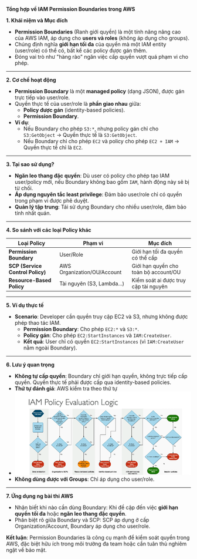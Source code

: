 **Tổng hợp về IAM Permission Boundaries trong AWS**

**1. Khái niệm và Mục đích**

- **Permission Boundaries** (Ranh giới quyền) là một tính năng nâng cao của AWS IAM, áp dụng cho **users và roles** (không áp dụng cho groups).
- Chúng định nghĩa **giới hạn tối đa** của quyền mà một IAM entity (user/role) có thể có, bất kể các policy được gán thêm.
- Đóng vai trò như "hàng rào" ngăn việc cấp quyền vượt quá phạm vi cho phép.

---

**2. Cơ chế hoạt động**

- **Permission Boundary** là một **managed policy** (dạng JSON), được gán trực tiếp vào user/role.
- Quyền thực tế của user/role là **phần giao nhau** giữa:
  - **Policy được gán** (identity-based policies).
  - **Permission Boundary**.
- **Ví dụ**:
  - Nếu Boundary cho phép `S3:*`, nhưng policy gán chỉ cho `S3:GetObject` → Quyền thực tế là `S3:GetObject`.
  - Nếu Boundary chỉ cho phép `EC2` và policy cho phép `EC2 + IAM` → Quyền thực tế chỉ là `EC2`.

---

**3. Tại sao sử dụng?**

- **Ngăn leo thang đặc quyền**: Dù user có policy cho phép tạo IAM user/policy mới, nếu Boundary không bao gồm `IAM`, hành động này sẽ bị từ chối.
- **Áp dụng nguyên tắc least privilege**: Đảm bảo user/role chỉ có quyền trong phạm vi được phê duyệt.
- **Quản lý tập trung**: Tái sử dụng Boundary cho nhiều user/role, đảm bảo tính nhất quán.

---

**4. So sánh với các loại Policy khác**  

| **Loại Policy**                 | **Phạm vi**           | **Mục đích**                         |
| -------------------------------------- | ---------------------------- | --------------------------------------------- |
| **Permission Boundary**          | User/Role                    | Giới hạn tối đa quyền có thể cấp      |
| **SCP (Service Control Policy)** | AWS Organization/OU/Account  | Giới hạn quyền cho toàn bộ account/OU    |
| **Resource-Based Policy**        | Tài nguyên (S3, Lambda...) | Kiểm soát ai được truy cập tài nguyên |

---

**5. Ví dụ thực tế**

- **Scenario**: Developer cần quyền truy cập EC2 và S3, nhưng không được phép thao tác IAM.
  - **Permission Boundary**: Cho phép `EC2:*` và `S3:*`.
  - **Policy gán**: Cho phép `EC2:StartInstances` và `IAM:CreateUser`.
  - **Kết quả**: User chỉ có quyền `EC2:StartInstances` (vì `IAM:CreateUser` nằm ngoài Boundary).

---

**6. Lưu ý quan trọng**

- **Không tự cấp quyền**: Boundary chỉ giới hạn quyền, không trực tiếp cấp quyền. Quyền thực tế phải được cấp qua identity-based policies.
- **Thứ tự đánh giá**: AWS kiểm tra theo thứ tự
- ![1744123356924](image/iam-evaluate-logic/1744123356924.png)
- **Không dùng được với Groups**: Chỉ áp dụng cho user/role.

---

**7. Ứng dụng ng bài thi AWS**

- Nhận biết khi nào cần dùng Boundary: Khi đề cập đến việc **giới hạn quyền tối đa** hoặc **ngăn leo thang đặc quyền**.
- Phân biệt rõ giữa Boundary và SCP: SCP áp dụng ở cấp Organization/Account, Boundary áp dụng cho user/role.

**Kết luận**: Permission Boundaries là công cụ mạnh để kiểm soát quyền trong AWS, đặc biệt hữu ích trong môi trường đa team hoặc cần tuân thủ nghiêm ngặt về bảo mật.
